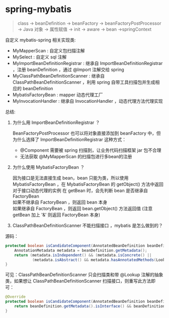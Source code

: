 # spring-mybatis

> class -> beanDefinition -> beanFactory -> beanFactoryPostProcessor -> Java 对象 -> 属性赋值 -> init -> aware -> bean ->springContext

自定义 mybatis-spring 相关实现类:

- MyMapperScan : 自定义包扫描注解
- MySelect : 自定义 sql 注解
- MyImportBeanDefinitionRegistrar : 继承自 ImportBeanDefinitionRegistrar ，注册 beanDefinition ，通过 @Import 注解交给 spring
- MyClassPathBeanDefinitionScanner : 继承自 ClassPathBeanDefinitionScanner ，利用 spring 自带工具扫描包并生成相应的 beanDefinition
- MybatisFactoryBean : mapper 动态代理工厂
- MyInvocationHandler : 继承自 InvocationHandler ，动态代理方法代理实现


总结:

1. 为什么用 ImportBeanDefinitionRegistrar ？

    BeanFactoryPostProcessor 也可以将对象直接添加到 beanFactory 中，但为什么选择了 ImportBeanDefinitionRegistrar 这种方式：
    
    - @Component 需要被 spring 扫描到，让业务代码扫描框架 jar 包不合理
    - 无法获取 @MyMapperScan 的扫描包进行多bean的注册


2. 为什么使用 MybatisFactoryBean ？

    因为接口是无法直接生成 bean，bean 只能为类，所以使用 MybatisFactoryBean ，在 MybatisFactoryBean 的 getObject() 方法中返回对于接口动态代理的实例
    在 getBean 时，会先判断 bean 是否继承自 FactoryBean  
      如果不继承自 FactoryBean ，则返回 bean 本身  
      如果继承自 FactoryBean ，则返回 bean.getObject() 方法返回值 (注意 getBean 加上 '&' 则返回 FactoryBean 本身)


3. ClassPathBeanDefinitionScanner 不能扫描接口 ，mybatis 是怎么做到的？

源码：
```java
protected boolean isCandidateComponent(AnnotatedBeanDefinition beanDefinition) {
    AnnotationMetadata metadata = beanDefinition.getMetadata();
    return (metadata.isIndependent() && (metadata.isConcrete() ||
            (metadata.isAbstract() && metadata.hasAnnotatedMethods(Lookup.class.getName()))));
}
```

可见：ClassPathBeanDefinitionScanner 只会扫描类和带 @Lookup 注解的抽象类，如果想让 ClassPathBeanDefinitionScanner 扫描接口，则重写此方法即可：

```java
@Override
protected boolean isCandidateComponent(AnnotatedBeanDefinition beanDefinition) {
    return beanDefinition.getMetadata().isInterface() && beanDefinition.getMetadata().isIndependent();
}
```